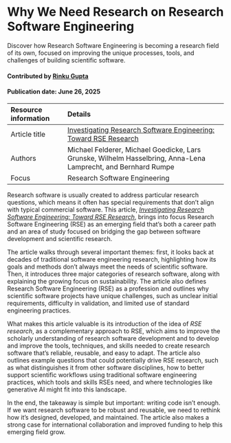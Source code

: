 # Why We Need Research on Research Software Engineering
<!-- deck text start --> 
Discover how Research Software Engineering is becoming a research field of its own, focused on improving the unique processes, tools, and challenges of building scientific software.
<!-- deck text end --> 

#### Contributed by [Rinku Gupta](https://github.com/rinkug)

#### Publication date: June 26, 2025

Resource information | Details
:--- | :--- 
Article title | [Investigating Research Software Engineering: Toward RSE Research](https://cacm.acm.org/opinion/investigating-research-software-engineering-toward-rse-research/)
Authors | Michael Felderer, Michael Goedicke, Lars Grunske, Wilhelm Hasselbring, Anna-Lena Lamprecht, and Bernhard Rumpe
Focus | Research Software Engineering
 
Research software is usually created to address particular research questions, which means it often has special requirements that don’t align with typical commercial software. 
This article, *[Investigating Research Software Engineering: Toward RSE Research](https://cacm.acm.org/opinion/investigating-research-software-engineering-toward-rse-research/)*, brings into focus Research Software Engineering (RSE) as an emerging field that’s both a career path and an area of study focused on bridging the gap between software development and scientific research.

The article walks through several important themes: first, it looks back at decades of traditional software engineering research, highlighting how its goals and methods don’t always meet the needs of scientific software. 
Then, it introduces three major categories of research software, along with explaining the growing focus on sustainability. 
The article also defines Research Software Engineering (RSE) as a profession and outlines why scientific software projects have unique challenges, such as unclear initial requirements, difficulty in validation, and limited use of standard engineering practices. 

What makes this article valuable is its introduction of the idea of *RSE research*, as a complementary approach to RSE, which aims to improve the scholarly understanding of research software development and to develop and improve the tools, techniques, and skills needed to create research software that’s reliable, reusable, and easy to adapt. 
The article also outlines example questions that could potentially drive RSE research, such as what distinguishes it from other software disciplines, how to better support scientific workflows using traditional software engineering practices, which tools and skills RSEs need, and where technologies like generative AI might fit into this landscape.

In the end, the takeaway is simple but important: writing code isn’t enough. 
If we want research software to be robust and reusable, we need to rethink how it’s designed, developed, and maintained. 
The article also makes a strong case for international collaboration and improved funding to help this emerging field grow.


<!---
Publish: yes
RSS update: 2025-05-06
Topics: research software engineers
Pinned: no
--->
